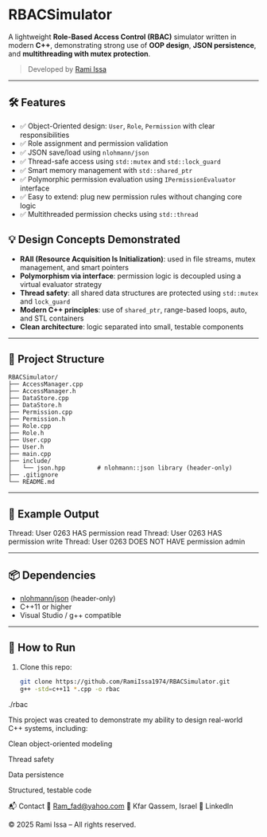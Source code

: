 # RBACSimulator

A lightweight **Role-Based Access Control (RBAC)** simulator written in modern **C++**, demonstrating strong use of **OOP design**, **JSON persistence**, and **multithreading with mutex protection**.

> Developed by [Rami Issa](https://github.com/RamiIssa1974)

---

## 🛠 Features

- ✅ Object-Oriented design: `User`, `Role`, `Permission` with clear responsibilities
- ✅ Role assignment and permission validation
- ✅ JSON save/load using `nlohmann/json`
- ✅ Thread-safe access using `std::mutex` and `std::lock_guard`
- ✅ Smart memory management with `std::shared_ptr`
- ✅ Polymorphic permission evaluation using `IPermissionEvaluator` interface
- ✅ Easy to extend: plug new permission rules without changing core logic
- ✅ Multithreaded permission checks using `std::thread`

## 💡 Design Concepts Demonstrated

- **RAII (Resource Acquisition Is Initialization)**: used in file streams, mutex management, and smart pointers
- **Polymorphism via interface**: permission logic is decoupled using a virtual evaluator strategy
- **Thread safety**: all shared data structures are protected using `std::mutex` and `lock_guard`
- **Modern C++ principles**: use of `shared_ptr`, range-based loops, auto, and STL containers
- **Clean architecture**: logic separated into small, testable components

---

## 📁 Project Structure

```plaintext
RBACSimulator/
├── AccessManager.cpp
├── AccessManager.h
├── DataStore.cpp
├── DataStore.h
├── Permission.cpp
├── Permission.h
├── Role.cpp
├── Role.h
├── User.cpp
├── User.h
├── main.cpp
├── include/
│   └── json.hpp         # nlohmann::json library (header-only)
├── .gitignore
└── README.md
```

---

## 🧪 Example Output
Thread: User 0263 HAS permission read
Thread: User 0263 HAS permission write
Thread: User 0263 DOES NOT HAVE permission admin

---

## 📦 Dependencies

- [nlohmann/json](https://github.com/nlohmann/json) (header-only)
- C++11 or higher
- Visual Studio / g++ compatible

---

## 🚀 How to Run

1. Clone this repo:
   ```bash
   git clone https://github.com/RamiIssa1974/RBACSimulator.git
   g++ -std=c++11 *.cpp -o rbac
  ./rbac


This project was created to demonstrate my ability to design real-world C++ systems, including:

Clean object-oriented modeling

Thread safety

Data persistence

Structured, testable code

📬 Contact
📧 Ram_fad@yahoo.com
📍 Kfar Qassem, Israel
🔗 LinkedIn

© 2025 Rami Issa – All rights reserved.



